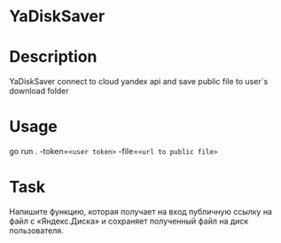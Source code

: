 # YaDiskSaver  

# Description
YaDiskSaver connect to cloud yandex api and save public file to user`s download folder

# Usage
go run . -token=`<user token>` -file=`<url to public file>`

# Task
Напишите функцию, которая получает на вход публичную ссылку на файл с «Яндекс.Диска» и сохраняет полученный файл на диск пользователя.  